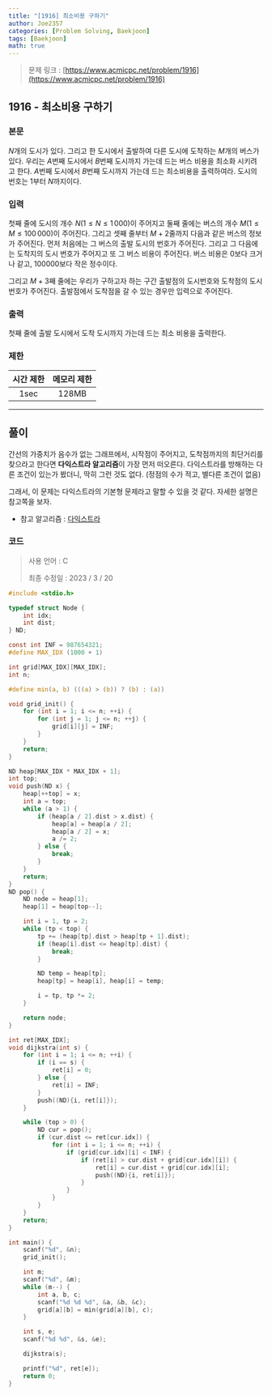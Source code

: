 ```yaml
---
title: "[1916] 최소비용 구하기"
author: Joe2357
categories: [Problem Solving, Baekjoon]
tags: [Baekjoon]
math: true
---
```


> 문제 링크 : [https://www.acmicpc.net/problem/1916](https://www.acmicpc.net/problem/1916)



## 1916 - 최소비용 구하기

### 본문

$N$개의 도시가 있다. 그리고 한 도시에서 출발하여 다른 도시에 도착하는 $M$개의 버스가 있다. 우리는 $A$번째 도시에서 $B$번째 도시까지 가는데 드는 버스 비용을 최소화 시키려고 한다. $A$번째 도시에서 $B$번째 도시까지 가는데 드는 최소비용을 출력하여라. 도시의 번호는 $1$부터 $N$까지이다.



### 입력

첫째 줄에 도시의 개수 $N$($1 \leq N \leq 1\,000$)이 주어지고 둘째 줄에는 버스의 개수 $M$($1 \leq M \leq 100\,000$)이 주어진다. 그리고 셋째 줄부터 $M+2$줄까지 다음과 같은 버스의 정보가 주어진다. 먼저 처음에는 그 버스의 출발 도시의 번호가 주어진다. 그리고 그 다음에는 도착지의 도시 번호가 주어지고 또 그 버스 비용이 주어진다. 버스 비용은 0보다 크거나 같고, 100000보다 작은 정수이다.

그리고 $M+3$째 줄에는 우리가 구하고자 하는 구간 출발점의 도시번호와 도착점의 도시번호가 주어진다. 출발점에서 도착점을 갈 수 있는 경우만 입력으로 주어진다.



### 출력

첫째 줄에 출발 도시에서 도착 도시까지 가는데 드는 최소 비용을 출력한다.



### 제한

| 시간 제한 | 메모리 제한 |
| :-------: | :---------: |
|   1sec    |    128MB    |

---



## 풀이

간선의 가중치가 음수가 없는 그래프에서, 시작점이 주어지고, 도착점까지의 최단거리를 찾으라고 한다면 **다익스트라 알고리즘**이 가장 먼저 떠오른다. 다익스트라를 방해하는 다른 조건이 있는가 봤더니, 딱히 그런 것도 없다. (정점의 수가 적고, 별다른 조건이 없음)

그래서, 이 문제는 다익스트라의 기본형 문제라고 말할 수 있을 것 같다. 자세한 설명은 참고쪽을 보자.


- 참고 알고리즘 : [다익스트라](https://joe2357.github.io/posts/Dijkstra/)

  

### 코드

> 사용 언어 : C  
>
> 최종 수정일 : 2023 / 3 / 20

```c
#include <stdio.h>

typedef struct Node {
    int idx;
    int dist;
} ND;

const int INF = 987654321;
#define MAX_IDX (1000 + 1)

int grid[MAX_IDX][MAX_IDX];
int n;

#define min(a, b) (((a) > (b)) ? (b) : (a))

void grid_init() {
    for (int i = 1; i <= n; ++i) {
        for (int j = 1; j <= n; ++j) {
            grid[i][j] = INF;
        }
    }
    return;
}

ND heap[MAX_IDX * MAX_IDX + 1];
int top;
void push(ND x) {
    heap[++top] = x;
    int a = top;
    while (a > 1) {
        if (heap[a / 2].dist > x.dist) {
            heap[a] = heap[a / 2];
            heap[a / 2] = x;
            a /= 2;
        } else {
            break;
        }
    }
    return;
}
ND pop() {
    ND node = heap[1];
    heap[1] = heap[top--];

    int i = 1, tp = 2;
    while (tp < top) {
        tp += (heap[tp].dist > heap[tp + 1].dist);
        if (heap[i].dist <= heap[tp].dist) {
            break;
        }

        ND temp = heap[tp];
        heap[tp] = heap[i], heap[i] = temp;

        i = tp, tp *= 2;
    }

    return node;
}

int ret[MAX_IDX];
void dijkstra(int s) {
    for (int i = 1; i <= n; ++i) {
        if (i == s) {
            ret[i] = 0;
        } else {
            ret[i] = INF;
        }
        push((ND){i, ret[i]});
    }

    while (top > 0) {
        ND cur = pop();
        if (cur.dist <= ret[cur.idx]) {
            for (int i = 1; i <= n; ++i) {
                if (grid[cur.idx][i] < INF) {
                    if (ret[i] > cur.dist + grid[cur.idx][i]) {
                        ret[i] = cur.dist + grid[cur.idx][i];
                        push((ND){i, ret[i]});
                    }
                }
            }
        }
    }
    return;
}

int main() {
    scanf("%d", &n);
    grid_init();

    int m;
    scanf("%d", &m);
    while (m--) {
        int a, b, c;
        scanf("%d %d %d", &a, &b, &c);
        grid[a][b] = min(grid[a][b], c);
    }

    int s, e;
    scanf("%d %d", &s, &e);

    dijkstra(s);

    printf("%d", ret[e]);
    return 0;
}
```

